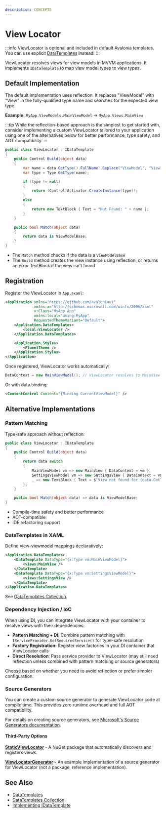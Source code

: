 ```yaml
---
description: CONCEPTS
---
```


# View Locator

:::info
ViewLocator is optional and included in default Avalonia templates. You can use explicit [DataTemplates](templates/data-templates-collection.md) instead.
:::

ViewLocator resolves views for view models in MVVM applications. It implements `IDataTemplate` to map view model types to view types.

## Default Implementation

The default implementation uses reflection. It replaces "ViewModel" with "View" in the fully-qualified type name and searches for the expected view type.

**Example:** `MyApp.ViewModels.MainViewModel` → `MyApp.Views.MainView`

:::tip
While the reflection-based approach is the simplest to get started with, consider implementing a custom ViewLocator tailored to your application using one of the alternatives below for better performance, type safety, and AOT compatibility.
:::

```cs
public class ViewLocator : IDataTemplate
{
    public Control Build(object data)
    {
        var name = data.GetType().FullName!.Replace("ViewModel", "View");
        var type = Type.GetType(name);

        if (type != null)
        {
            return (Control)Activator.CreateInstance(type)!;
        }
        else
        {
            return new TextBlock { Text = "Not Found: " + name };
        }
    }

    public bool Match(object data)
    {
        return data is ViewModelBase;
    }
}
```

- The `Match` method checks if the data is a `ViewModelBase`
- The `Build` method creates the view instance using reflection, or returns an error TextBlock if the view isn't found

## Registration

Register the ViewLocator in `App.axaml`:

```xml
<Application xmlns="https://github.com/avaloniaui"
             xmlns:x="http://schemas.microsoft.com/winfx/2006/xaml"
             x:Class="MyApp.App"
             xmlns:local="using:MyApp"
             RequestedThemeVariant="Default">
    <Application.DataTemplates>
        <local:ViewLocator />
    </Application.DataTemplates>

    <Application.Styles>
        <FluentTheme />
    </Application.Styles>
</Application>
```

Once registered, ViewLocator works automatically:

```csharp
DataContext = new MainViewModel(); // ViewLocator resolves to MainView
```

Or with data binding:

```xml
<ContentControl Content="{Binding CurrentViewModel}" />
```

## Alternative Implementations

### Pattern Matching

Type-safe approach without reflection:

```csharp
public class ViewLocator : IDataTemplate
{
    public Control Build(object data)
    {
        return data switch
        {
            MainViewModel vm => new MainView { DataContext = vm },
            SettingsViewModel vm => new SettingsView { DataContext = vm },
            _ => new TextBlock { Text = $"View not found for {data.GetType().Name}" }
        };
    }

    public bool Match(object data) => data is ViewModelBase;
}
```

- Compile-time safety and better performance
- AOT-compatible
- IDE refactoring support

### DataTemplates in XAML

Define view-viewmodel mappings declaratively:

```xml
<Application.DataTemplates>
    <DataTemplate DataType="{x:Type vm:MainViewModel}">
        <views:MainView />
    </DataTemplate>
    <DataTemplate DataType="{x:Type vm:SettingsViewModel}">
        <views:SettingsView />
    </DataTemplate>
</Application.DataTemplates>
```

See [DataTemplates Collection](templates/data-templates-collection.md).

### Dependency Injection / IoC

When using DI, you can integrate ViewLocator with your container to resolve views with their dependencies:

- **Pattern Matching + DI**: Combine pattern matching with `IServiceProvider.GetRequiredService()` for type-safe resolution
- **Factory Registration**: Register view factories in your DI container that ViewLocator calls
- **Direct Resolution**: Pass service provider to ViewLocator (may still need reflection unless combined with pattern matching or source generators)

Choose based on whether you need to avoid reflection or prefer simpler configuration.

### Source Generators

You can create a custom source generator to generate ViewLocator code at compile time. This provides zero runtime overhead and full AOT compatibility.

For details on creating source generators, see [Microsoft's Source Generators documentation](https://learn.microsoft.com/en-us/dotnet/csharp/roslyn-sdk/source-generators-overview).

#### Third-Party Options

**[StaticViewLocator](https://github.com/wieslawsoltes/StaticViewLocator)** - A NuGet package that automatically discovers and registers views.

**[ViewLocatorGenerator](https://github.com/peaceshi/Avalonia-NativeAOT-SingleFile)** - An example implementation of a source generator for ViewLocator (not a package, reference implementation).

## See Also

- [DataTemplates](templates/data-templates.md)
- [DataTemplates Collection](templates/data-templates-collection.md)
- [Implementing IDataTemplate](templates/implement-idatatemplate.md)
